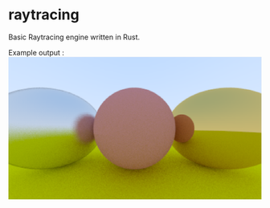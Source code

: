 # raytracing
Basic Raytracing engine written in Rust.

Example output : ![Example Ouput](example_output.png)
